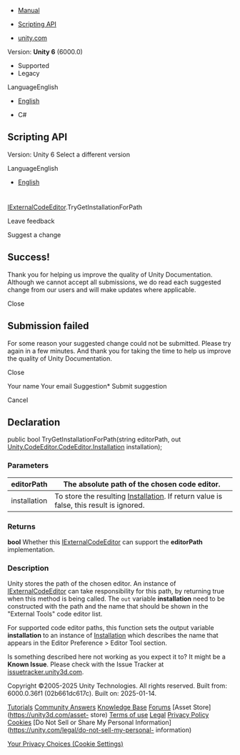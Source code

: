 [ ]()

  * [Manual](../Manual/index.html)
  * [Scripting API](../ScriptReference/index.html)

  * [unity.com](https://unity.com/)

Version: **Unity 6** (6000.0)

  * Supported
  * Legacy

LanguageEnglish

  * [English]()

  * C#

[ ](https://docs.unity3d.com)

## Scripting API

Version: Unity 6 Select a different version

LanguageEnglish

  * [English]()

#
[IExternalCodeEditor](Unity.CodeEditor.IExternalCodeEditor.html).TryGetInstallationForPath

Leave feedback

Suggest a change

## Success!

Thank you for helping us improve the quality of Unity Documentation. Although
we cannot accept all submissions, we do read each suggested change from our
users and will make updates where applicable.

Close

## Submission failed

For some reason your suggested change could not be submitted. Please <a>try
again</a> in a few minutes. And thank you for taking the time to help us
improve the quality of Unity Documentation.

Close

Your name Your email Suggestion* Submit suggestion

Cancel

[ ]()

## Declaration

public bool TryGetInstallationForPath(string editorPath, out
[Unity.CodeEditor.CodeEditor.Installation](Unity.CodeEditor.CodeEditor.Installation.html)
installation);

### Parameters

editorPath | The absolute path of the chosen code editor.  
---|---  
installation | To store the resulting [Installation](Unity.CodeEditor.CodeEditor.Installation.html). If return value is false, this result is ignored.  
  
### Returns

**bool** Whether this
[IExternalCodeEditor](Unity.CodeEditor.IExternalCodeEditor.html) can support
the **editorPath** implementation.

### Description

Unity stores the path of the chosen editor. An instance of
[IExternalCodeEditor](Unity.CodeEditor.IExternalCodeEditor.html) can take
responsibility for this path, by returning true when this method is being
called. The `out` variable **installation** need to be constructed with the
path and the name that should be shown in the "External Tools" code editor
list.

For supported code editor paths, this function sets the output variable
**installation** to an instance of
[Installation](Unity.CodeEditor.CodeEditor.Installation.html) which describes
the name that appears in the Editor Preference > Editor Tool section.

Is something described here not working as you expect it to? It might be a
**Known Issue**. Please check with the Issue Tracker at
[issuetracker.unity3d.com](https://issuetracker.unity3d.com).

Copyright ©2005-2025 Unity Technologies. All rights reserved. Built from:
6000.0.36f1 (02b661dc617c). Built on: 2025-01-14.

[Tutorials](https://unity3d.com/learn) [Community
Answers](https://answers.unity3d.com) [Knowledge
Base](https://support.unity3d.com/hc/en-us)
[Forums](https://forum.unity3d.com) [Asset Store](https://unity3d.com/asset-
store) [Terms of use](https://docs.unity3d.com/Manual/TermsOfUse.html)
[Legal](https://unity.com/legal) [Privacy
Policy](https://unity.com/legal/privacy-policy)
[Cookies](https://unity.com/legal/cookie-policy) [Do Not Sell or Share My
Personal Information](https://unity.com/legal/do-not-sell-my-personal-
information)

[Your Privacy Choices (Cookie Settings)](javascript:void\(0\);)

